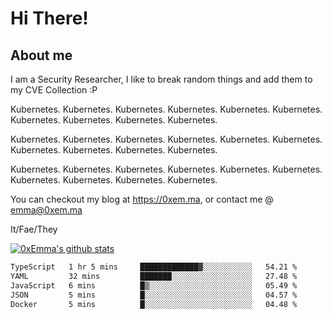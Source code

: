 # Hi There!

## About me
I am a Security Researcher, I like to break random things and add them to my CVE Collection :P 

Kubernetes. Kubernetes. Kubernetes. Kubernetes. Kubernetes. Kubernetes. Kubernetes. Kubernetes. Kubernetes. Kubernetes.

Kubernetes. Kubernetes. Kubernetes. Kubernetes. Kubernetes. Kubernetes. Kubernetes. Kubernetes. Kubernetes. Kubernetes.

Kubernetes. Kubernetes. Kubernetes. Kubernetes. Kubernetes. Kubernetes. Kubernetes. Kubernetes. Kubernetes. Kubernetes.

You can checkout my blog at https://0xem.ma, or contact me @ [emma@0xem.ma](mailto:emma@0xem.ma)

It/Fae/They

[![0xEmma's github stats](https://github-readme-stats.vercel.app/api?username=0xEmma&count_private=true&show_icons=true&theme=gruvbox)](https://github.com/0xEmma)
<!--START_SECTION:waka-->

```txt
TypeScript   1 hr 5 mins     █████████████▓░░░░░░░░░░░   54.21 %
YAML         32 mins         ███████░░░░░░░░░░░░░░░░░░   27.48 %
JavaScript   6 mins          █▒░░░░░░░░░░░░░░░░░░░░░░░   05.49 %
JSON         5 mins          █░░░░░░░░░░░░░░░░░░░░░░░░   04.57 %
Docker       5 mins          █░░░░░░░░░░░░░░░░░░░░░░░░   04.48 %
```

<!--END_SECTION:waka-->
